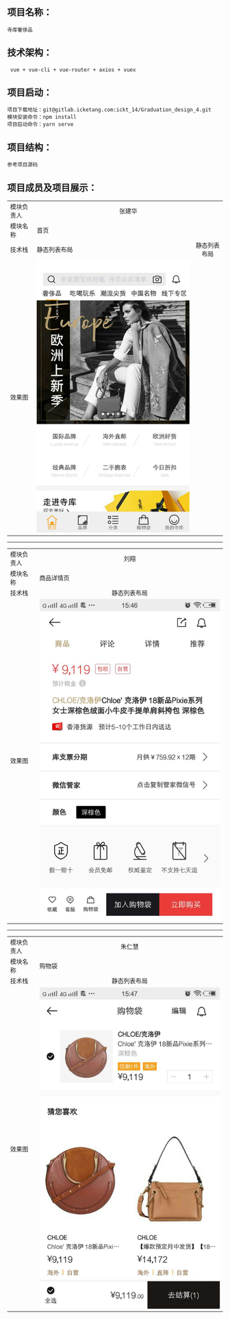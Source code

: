 ## 项目名称：
	寺库奢侈品


## 技术架构：
	 vue + vue-cli + vue-router + axios + vuex


## 项目启动：
	项目下载地址：git@gitlab.icketang.com:ickt_14/Graduation_design_4.git
	模块安装命令：npm install
	项目启动命令：yarn serve


## 项目结构：
	参考项目源码


## 项目成员及项目展示：
<table>
	<tr>
		<td>模块负责人</td>
		<td colspan="2" style="text-align: center;">张建华</td>
	</tr>
	<tr>
		<td>模块名称</td>
		<td>首页</td>
	</tr>
	<tr>
		<td>技术栈</td>
		<td>静态列表布局</td>
		<td colspan="2" style="text-align: center;">静态列表布局</td>
	</tr>
	<tr>
		<td>效果图</td>
		<td><img src="readme_imgs/03.jpg" alt=""></td>
	</tr>
</table>

*****

<table>
	<tr>
		<td>模块负责人</td>
		<td colspan="2" style="text-align: center;">刘翔</td>
	</tr>
	<tr>
		<td>模块名称</td>
		<td>商品详情页</td>
	</tr>
	<tr>
		<td>技术栈</td>
		<td colspan="2" style="text-align: center;">静态列表布局</td>
	</tr>
	<tr>
		<td>效果图</td>
		<td><img src="readme_imgs/02.jpg" alt=""></td>
	</tr>
</table>

*****

<table>
	<tr>
		<td>模块负责人</td>
		<td colspan="2" style="text-align: center;">朱仁慧</td>
	</tr>
	<tr>
		<td>模块名称</td>
		<td>购物袋</td>
	</tr>
	<tr>
		<td>技术栈</td>
		<td colspan="2" style="text-align: center;">静态列表布局</td>
	</tr>
	<tr>
		<td>效果图</td>
		<td><img src="readme_imgs/01.jpg" alt=""></td>
	</tr>
</table>





